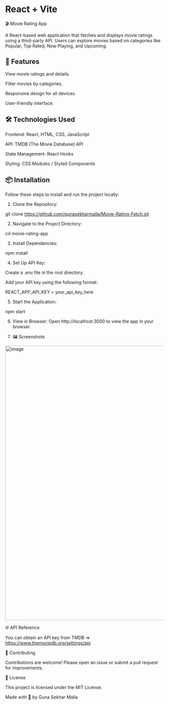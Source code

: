 # React + Vite

  🎬 Movie Rating App

A React-based web application that fetches and displays movie ratings using a third-party API. Users can explore movies based on categories like Popular, Top Rated, Now Playing, and Upcoming.

🚀 Features
-----------------------------------

View movie ratings and details.

Filter movies by categories.

Responsive design for all devices.

User-friendly interface.

🛠️ Technologies Used
--------------------------------------

Frontend: React, HTML, CSS, JavaScript

API: TMDB (The Movie Database) API

State Management: React Hooks

Styling: CSS Modules / Styled Components

📦 Installation
----------------------------------------

Follow these steps to install and run the project locally:

1. Clone the Repository:

git clone https://github.com/gunasekharmalla/Movie-Rating-Fetch.git

2. Navigate to the Project Directory:

cd movie-rating-app

3. Install Dependencies:

npm install

4. Set Up API Key:

Create a .env file in the root directory.

Add your API key using the following format:

REACT_APP_API_KEY = your_api_key_here

5. Start the Application:

npm start

6. View in Browser:
Open http://localhost:3000 to view the app in your browser.

7. 🖼️ Screenshots

<img width="873" alt="image" src="https://github.com/user-attachments/assets/2b398b7a-e51f-4a9e-ab34-3a098fb15962" />

🌐 API Reference

You can obtain an API key from TMDB => https://www.themoviedb.org/settings/api

🤝 Contributing

Contributions are welcome! Please open an issue or submit a pull request for improvements.

📜 License

This project is licensed under the MIT License.

Made with 💙 by Guna Sekhar Malla 
